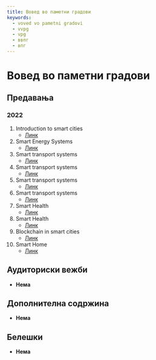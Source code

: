 ```yaml
---
title: Вовед во паметни градови
keywords:
  - voved vo pametni gradovi
  - vvpg
  - vpg
  - ввпг
  - впг
---
```


# Вовед во паметни градови

## Предавања

### 2022

1. Introduction to smart cities
   - [Линк](https://bbb-lb.finki.ukim.mk/playback/presentation/2.3/76940452467005ab28cc20f9e246747b18a97dec-1697529070670)
2. Smart Energy Systems
   - [Линк](https://bbb-lb.finki.ukim.mk/playback/presentation/2.3/76940452467005ab28cc20f9e246747b18a97dec-1698133856545)
3. Smart transport systems
   - [Линк](https://bbb-lb.finki.ukim.mk/playback/presentation/2.3/7c20f51d5b18fdd3452a9bb0686d170470edcc1c-1669500209945)
4. Smart transport systems
   - [Линк](https://bbb-lb.finki.ukim.mk/playback/presentation/2.3/7c20f51d5b18fdd3452a9bb0686d170470edcc1c-1669505747246)
5. Smart transport systems
   - [Линк](https://bbb-lb.finki.ukim.mk/playback/presentation/2.3/7c20f51d5b18fdd3452a9bb0686d170470edcc1c-1669509088287)
6. Smart transport systems
   - [Линк](https://bbb-lb.finki.ukim.mk/playback/presentation/2.3/7c20f51d5b18fdd3452a9bb0686d170470edcc1c-1669511272993)
7. Smart Health
   - [Линк](https://bbb-lb.finki.ukim.mk/playback/presentation/2.3/e12f83eecb50c928ac131e43c7efb74be507107f-1670846402876)
8. Smart Health
   - [Линк](https://bbb-lb.finki.ukim.mk/playback/presentation/2.3/c234b05c84cf150856b188dcb4f6fce740c89d2d-1670854822936)
9. Blockchain in smart cities
   - [Линк](https://youtu.be/I6fadL-0VRw?si=dpHyrTI7sLT7EEkC)
10. Smart Home
    - [Линк](https://bbb-lb.finki.ukim.mk/playback/presentation/2.3/c234b05c84cf150856b188dcb4f6fce740c89d2d-1671706750683)

## Аудиториски вежби

- **Нема**

## Дополнителна содржина

- **Нема**

## Белешки

- **Нема**

